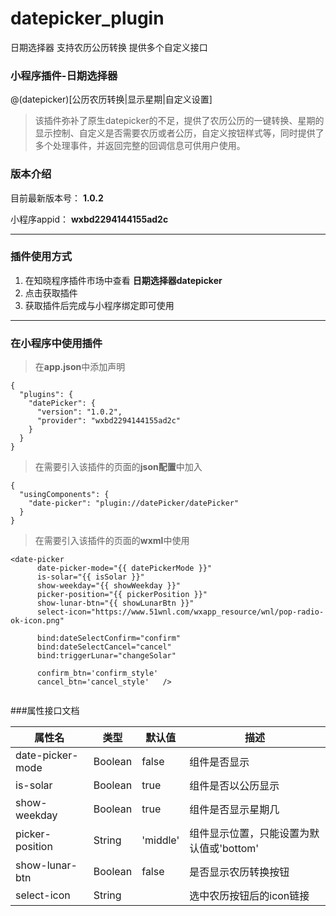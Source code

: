 # datepicker_plugin
日期选择器 支持农历公历转换 提供多个自定义接口

### 小程序插件-日期选择器
@(datepicker)[公历农历转换|显示星期|自定义设置]

> 该插件弥补了原生datepicker的不足，提供了农历公历的一键转换、星期的显示控制、自定义是否需要农历或者公历，自定义按钮样式等，同时提供了多个处理事件，并返回完整的回调信息可供用户使用。


### 版本介绍
目前最新版本号： **1.0.2** 

小程序appid：  **wxbd2294144155ad2c**

----------

### 插件使用方式
1. 在知晓程序插件市场中查看 **日期选择器datepicker**
2. 点击获取插件
3. 获取插件后完成与小程序绑定即可使用

----------

### 在小程序中使用插件
>在**app.json**中添加声明
```
{
  "plugins": {
    "datePicker": {
      "version": "1.0.2",
      "provider": "wxbd2294144155ad2c"
    }
  }
}
```
>在需要引入该插件的页面的**json配置**中加入
```
{
  "usingComponents": {
    "date-picker": "plugin://datePicker/datePicker"
  }
}
```
>在需要引入该插件的页面的**wxml**中使用
```
<date-picker
      date-picker-mode="{{ datePickerMode }}"
      is-solar="{{ isSolar }}"
      show-weekday="{{ showWeekday }}"
      picker-position="{{ pickerPosition }}"
      show-lunar-btn="{{ showLunarBtn }}"
      select-icon="https://www.51wnl.com/wxapp_resource/wnl/pop-radio-ok-icon.png"
      
      bind:dateSelectConfirm="confirm"
      bind:dateSelectCancel="cancel"
      bind:triggerLunar="changeSolar"
      
      confirm_btn='confirm_style'
      cancel_btn='cancel_style'   />
 
```

###属性接口文档

属性名 | 类型 | 默认值 | 描述
------------ | ------------- | ------------- | -------------
| date-picker-mode        | Boolean     |   false    |  组件是否显示 |
| is-solar        		    | Boolean     |   true     |  组件是否以公历显示  |
| show-weekday        	  | Boolean     |   true     |  组件是否显示星期几  |
| picker-position         | String      |  'middle'  |  组件显示位置，只能设置为默认值或'bottom'  |
| show-lunar-btn          | Boolean     |   false    |  是否显示农历转换按钮  |
| select-icon             | String      |            |  选中农历按钮后的icon链接  |

